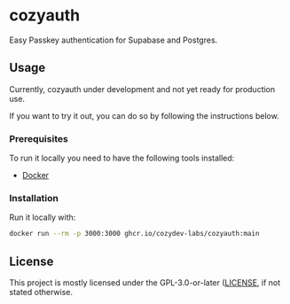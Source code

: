 # cozyauth

Easy Passkey authentication for Supabase and Postgres.

## Usage

Currently, cozyauth under development and not yet ready for production use.

If you want to try it out, you can do so by following the instructions below.

### Prerequisites

To run it locally you need to have the following tools installed:

- [Docker](https://docs.docker.com/get-docker/)

### Installation

Run it locally with:

```bash
docker run --rm -p 3000:3000 ghcr.io/cozydev-labs/cozyauth:main
```

## License

This project is mostly licensed under the GPL-3.0-or-later
([LICENSE](LICENSE-GPL-3.0-or-later), if not stated otherwise.
